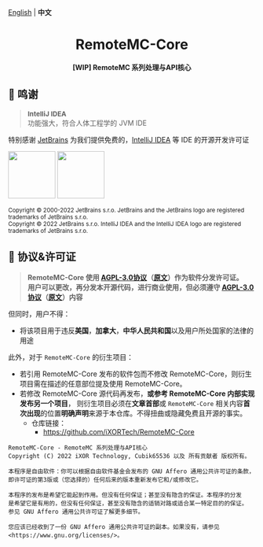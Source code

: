 [English](README.md) | **中文**

<h1 align="center">RemoteMC-Core</h1>

<p align="center">
  <b>[WIP] RemoteMC 系列处理与API核心</b>
</p>

## 🎊 鸣谢

> <span style="font-size: 0.96em">**IntelliJ IDEA**</span><br/>功能强大，符合人体工程学的 JVM IDE

特别感谢 [JetBrains](https://www.jetbrains.com/?from=RemoteMC-Core) 为我们提供免费的，[IntelliJ IDEA](https://www.jetbrains.com/idea/?from=RemoteMC-Core) 等 IDE 的开源开发许可证

[<img src="https://img.cubik65536.top/jetbrains.png" width="96"/>](https://www.jetbrains.com/?from=RemoteMC-Core)
[<img src="https://img.cubik65536.top/icon-intellij-idea.png" width="96"/>](https://www.jetbrains.com/idea/?from=RemoteMC-Core)

<sup>Copyright © 2000-2022 JetBrains s.r.o. JetBrains and the JetBrains logo are registered trademarks of JetBrains s.r.o.</sup>
<br/>
<sup>Copyright © 2022 JetBrains s.r.o. IntelliJ IDEA and the IntelliJ IDEA logo are registered trademarks of JetBrains s.r.o.</sup>

## 📜 协议&许可证
> **RemoteMC-Core 使用 [AGPL-3.0协议](license-translations/LICENSE-zh)（[原文](LICENSE)）作为软件分发许可证。<br/>
用户可以更改，再分发本开源代码，进行商业使用，但必须遵守 [AGPL-3.0协议](license-translations/LICENSE-zh)（[原文](LICENSE)）内容**

但同时，用户不得：
- 将该项目用于违反**美国**，**加拿大**，**中华人民共和国**以及用户所处国家的法律的用途

此外，对于 `RemoteMC-Core` 的衍生项目：
- 若引用 RemoteMC-Core 发布的软件包而不修改 RemoteMC-Core，则衍生项目需在描述的任意部位提及使用 RemoteMC-Core。
- 若修改 RemoteMC-Core 源代码再发布，**或参考 RemoteMC-Core 内部实现发布另一个项目**，
  则衍生项目必须在**文章首部**或 `RemoteMC-Core` 相关内容**首次出现**的位置**明确声明**来源于本仓库。不得扭曲或隐藏免费且开源的事实。
    - 仓库链接：
        - https://github.com/iXORTech/RemoteMC-Core

``` text
RemoteMC-Core - RemoteMC 系列处理与API核心
Copyright (C) 2022 iXOR Technology, Cubik65536 以及 所有贡献者 版权所有。

本程序是自由软件：你可以根据自由软件基金会发布的 GNU Affero 通用公共许可证的条款，
即许可证的第3版或（您选择的）任何后来的版本重新发布它和/或修改它。

本程序的发布是希望它能起到作用。但没有任何保证；甚至没有隐含的保证。本程序的分发
是希望它是有用的，但没有任何保证，甚至没有隐含的适销对路或适合某一特定目的的保证。
参见 GNU Affero 通用公共许可证了解更多细节。

您应该已经收到了一份 GNU Affero 通用公共许可证的副本。如果没有，请参见 <https://www.gnu.org/licenses/>。
```
